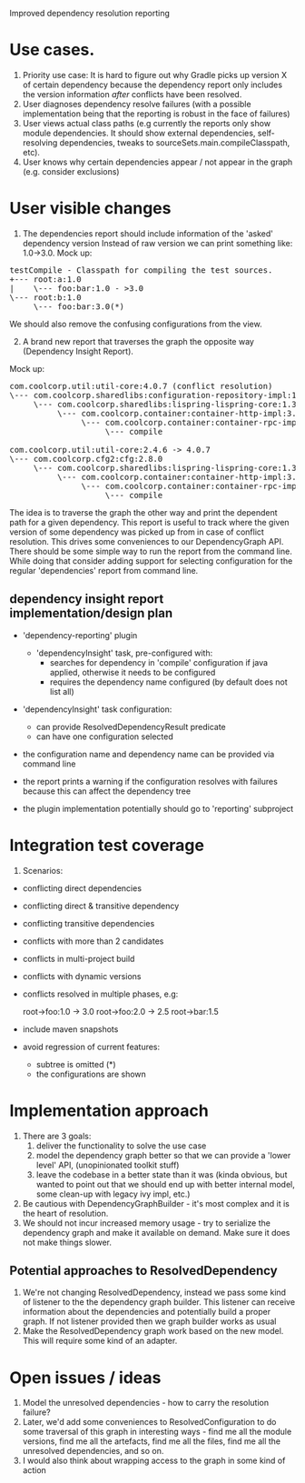 Improved dependency resolution reporting

# Use cases.

1. Priority use case: It is hard to figure out why Gradle picks up version X of certain dependency because the dependency report
    only includes the version information *after* conflicts have been resolved.
2. User diagnoses dependency resolve failures
    (with a possible implementation being that the reporting is robust in the face of failures)
3. User views actual class paths
    (e.g currently the reports only show module dependencies.
    It should show external dependencies, self-resolving dependencies, tweaks to sourceSets.main.compileClasspath, etc).
4. User knows why certain dependencies appear / not appear in the graph (e.g. consider exclusions)

# User visible changes

1. The dependencies report should include information of the 'asked' dependency version
Instead of raw version we can print something like: 1.0->3.0. Mock up:

<pre>
testCompile - Classpath for compiling the test sources.
+--- root:a:1.0
|    \--- foo:bar:1.0 - >3.0
\--- root:b:1.0
     \--- foo:bar:3.0(*)
</pre>

We should also remove the confusing configurations from the view.

2. A brand new report that traverses the graph the opposite way (Dependency Insight Report).

Mock up:
<pre>
com.coolcorp.util:util-core:4.0.7 (conflict resolution)
\--- com.coolcorp.sharedlibs:configuration-repository-impl:1.3.30
     \--- com.coolcorp.sharedlibs:lispring-lispring-core:1.3.30
          \--- com.coolcorp.container:container-http-impl:3.0.24
               \--- com.coolcorp.container:container-rpc-impl:3.0.24
                    \--- compile

com.coolcorp.util:util-core:2.4.6 -> 4.0.7
\--- com.coolcorp.cfg2:cfg:2.8.0
     \--- com.coolcorp.sharedlibs:lispring-lispring-core:1.3.30
          \--- com.coolcorp.container:container-http-impl:3.0.24
               \--- com.coolcorp.container:container-rpc-impl:3.0.24
                    \--- compile
</pre>

The idea is to traverse the graph the other way and print the dependent path for a given dependency.
This report is useful to track where the given version of some dependency was picked up from in case of conflict resolution.
This drives some conveniences to our DependencyGraph API.
There should be some simple way to run the report from the command line.
While doing that consider adding support for selecting configuration for the regular 'dependencies' report from command line.

## dependency insight report implementation/design plan

- 'dependency-reporting' plugin
    - 'dependencyInsight' task, pre-configured with:
        - searches for dependency in 'compile' configuration if java applied, otherwise it needs to be configured
        - requires the dependency name configured (by default does not list all)

- 'dependencyInsight' task configuration:
    - can provide ResolvedDependencyResult predicate
    - can have one configuration selected

- the configuration name and dependency name can be provided via command line
- the report prints a warning if the configuration resolves with failures because this can affect the dependency tree
- the plugin implementation potentially should go to 'reporting' subproject

# Integration test coverage

1. Scenarios:

* conflicting direct dependencies
* conflicting direct & transitive dependency
* conflicting transitive dependencies
* conflicts with more than 2 candidates
* conflicts in multi-project build
* conflicts with dynamic versions
* conflicts resolved in multiple phases, e.g:

    root->foo:1.0 -> 3.0
    root->foo:2.0 -> 2.5
    root->bar:1.5

* include maven snapshots

* avoid regression of current features:
    * subtree is omitted (*)
    * the configurations are shown

# Implementation approach

1. There are 3 goals:
    1. deliver the functionality to solve the use case
    2. model the dependency graph better so that we can provide a 'lower level' API, (unopinionated toolkit stuff)
    3. leave the codebase in a better state than it was
        (kinda obvious, but wanted to point out that we should end up with better internal model, some clean-up with legacy ivy impl, etc.)
2. Be cautious with DependencyGraphBuilder - it's most complex and it is the heart of resolution.
3. We should not incur increased memory usage - try to serialize the dependency graph and make it available on demand.
    Make sure it does not make things slower.

## Potential approaches to ResolvedDependency

1. We're not changing ResolvedDependency, instead we pass some kind of listener to the the dependency graph builder.
     This listener can receive information about the dependencies and potentially build a proper graph.
     If not listener provided then we graph builder works as usual
2. Make the ResolvedDependency graph work based on the new model. This will require some kind of an adapter.

# Open issues / ideas

1. Model the unresolved dependencies - how to carry the resolution failure?
2. Later, we'd add some conveniences to ResolvedConfiguration to do some traversal of this graph in interesting ways - find me all the module versions, find me all the artefacts, find me all the files, find me all the unresolved dependencies, and so on.
3. I would also think about wrapping access to the graph in some kind of action